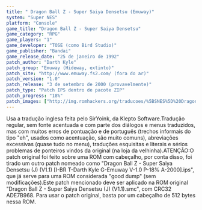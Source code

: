 ```yaml
---
title: " Dragon Ball Z - Super Saiya Densetsu (Emuway)"
system: "Super NES"
platform: "Console"
game_title: "Dragon Ball Z - Super Saiya Densetsu"
game_category: "RPG"
game_players: "1"
game_developer: "TOSE (como Bird Studio)"
game_publisher: "Bandai"
game_release_date: "25 de janeiro de 1992"
patch_author: "Darth Kyle"
patch_group: "Emuway (Hideway, extinto)"
patch_site: "http://www.emuway.fs2.com/ (fora do ar)"
patch_version: "1.0"
patch_release: "3 de setembro de 2000 (provavelmente)"
patch_type: "Patch IPS dentro de pacote ZIP"
patch_progress: "18%"
patch_images: ["http://img.romhackers.org/traducoes/%5BSNES%5D%20Dragon%20Ball%20Z%20-%20Super%20Saiya%20Densetsu%20-%20Emuway%20-%201.png","http://img.romhackers.org/traducoes/%5BSNES%5D%20Dragon%20Ball%20Z%20-%20Super%20Saiya%20Densetsu%20-%20Emuway%20-%202.png","http://img.romhackers.org/traducoes/%5BSNES%5D%20Dragon%20Ball%20Z%20-%20Super%20Saiya%20Densetsu%20-%20Emuway%20-%203.png"]
---
```

Usa a tradução inglesa feita pelo SirYoink, da Klepto Software.Tradução regular, sem fonte acentuada e com parte dos diálogos e menus traduzidos, mas com muitos erros de pontuação e de português (trechos informais do tipo "eh", usados como acentuação, são muito comuns), abreviações excessivas (quase tudo no menu), traduções esquisitas e literais e sérios problemas de ponteiros vindos da original (na loja da velhinha).ATENÇÃO:O patch original foi feito sobre uma ROM com cabeçalho, por conta disso, foi tirado um outro patch nomeado como "Dragon Ball Z - Super Saiya Densetsu (J) (V1.1) [I-BR T-Darth Kyle G-Emuway V-1.0 P-18% A-2000].ips", que já serve para uma ROM considerada "good dump" (sem modificações).Este patch mencionado deve ser aplicado na ROM original "Dragon Ball Z - Super Saiya Densetsu (J) (V1.1).smc", com CRC32 ADE7B968. Para usar o patch original, basta por um cabeçalho de 512 bytes nessa ROM.